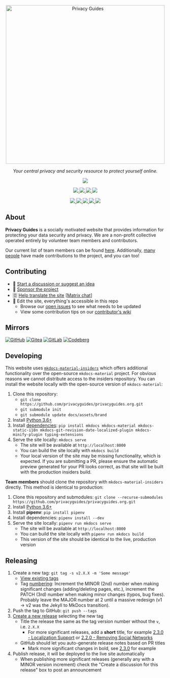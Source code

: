 <!-- markdownlint-disable MD041 -->
<div align="center">
  <a href="https://www.privacyguides.org/">
    <picture>
      <source media="(prefers-color-scheme: dark)" srcset="https://raw.githubusercontent.com/privacyguides/brand/main/SVG/Logo/privacy-guides-logo-dark.svg">
      <img alt="Privacy Guides" width="500px" src="https://raw.githubusercontent.com/privacyguides/brand/main/SVG/Logo/privacy-guides-logo.svg">
    </picture>
  </a>

  <p><em>Your central privacy and security resource to protect yourself online.</em></p>

  <a href="https://opencollective.com/privacyguides">
    <img src="https://img.shields.io/opencollective/all/privacyguides">
  </a></p>

  <p><a href="https://www.reddit.com/r/PrivacyGuides/">
    <img src="https://img.shields.io/reddit/subreddit-subscribers/PrivacyGuides?label=Subscribe%20to%20r%2FPrivacyGuides&style=social">
  </a>
  <a href="https://mastodon.social/@privacyguides">
    <img src="https://img.shields.io/mastodon/follow/107604420394178246?style=social">
  </a>
  <a href="https://twitter.com/privacy_guides">
    <img src="https://img.shields.io/twitter/follow/privacy_guides?style=social">
  </a>
  <a href="https://github.com/privacyguides/privacyguides.org/stargazers">
    <img src="https://img.shields.io/github/stars/privacyguides?style=social">
  </a></p>

  <a href="https://github.com/privacyguides/privacyguides.org/issues">
    <img src="https://img.shields.io/github/issues-raw/privacyguides/privacyguides.org">
  </a>
  <a href="https://github.com/privacyguides/privacyguides.org/issues?q=is%3Aissue+is%3Aclosed">
    <img src="https://img.shields.io/github/issues-closed-raw/privacyguides/privacyguides.org">
  </a>
  <a href="https://github.com/privacyguides/privacyguides.org/pulls">
    <img src="https://img.shields.io/github/issues-pr-raw/privacyguides/privacyguides.org">
  </a>
  <a href="https://github.com/privacyguides/privacyguides.org/pulls?q=is%3Apr+is%3Aclosed">
    <img src="https://img.shields.io/github/issues-pr-closed-raw/privacyguides/privacyguides.org">
  </a>
  <a href="https://crowdin.com/project/privacyguides">
    <img src="https://badges.crowdin.net/privacyguides/localized.svg">
  </a></p>
</div>

## About

**Privacy Guides** is a socially motivated website that provides information for protecting your data security and privacy. We are a non-profit collective operated entirely by volunteer team members and contributors.

Our current list of team members can be found [here](https://github.com/orgs/privacyguides/people). Additionally, [many people](https://github.com/privacyguides/privacyguides.org/graphs/contributors) have made contributions to the project, and you can too!

## Contributing

- 💬 [Start a discussion or suggest an idea](https://github.com/privacyguides/privacyguides.org/discussions)
- 💖 [Sponsor the project](https://github.com/sponsors/privacyguides)
- 🈴 [Help translate the site](https://crwd.in/privacyguides) [[Matrix chat](https://matrix.to/#/#pg-i18n:aragon.sh)]
- 📝 Edit the site, everything's accessible in this repo
  - Browse our [open issues](https://github.com/privacyguides/privacyguides.org/issues) to see what needs to be updated
  - View some contribution tips on our [contributor's wiki](https://github.com/privacyguides/privacyguides.org/wiki)

## Mirrors

[![GitHub](https://img.shields.io/static/v1?logo=github&label=&message=GitHub&color=000&style=for-the-badge)](https://github.com/privacyguides/privacyguides.org)
[![Gitea](https://img.shields.io/static/v1?logo=gitea&label=&message=Gitea&color=000&style=for-the-badge)](https://code.privacyguides.dev/privacyguides/privacyguides.org)
[![GitLab](https://img.shields.io/static/v1?logo=gitlab&label=&message=GitLab&color=000&style=for-the-badge)](https://gitlab.com/privacyguides/privacyguides.org)
[![Codeberg](https://img.shields.io/static/v1?logo=codeberg&label=&message=Codeberg&color=000&style=for-the-badge)](https://codeberg.org/privacyguides/privacyguides.org)

## Developing

This website uses [`mkdocs-material-insiders`](https://squidfunk.github.io/mkdocs-material/insiders/) which offers additional functionality over the open-source `mkdocs-material` project. For obvious reasons we cannot distribute access to the insiders repository. You can install the website locally with the open-source version of `mkdocs-material`:

1. Clone this repository: 
    - `git clone https://github.com/privacyguides/privacyguides.org.git`
    - `git submodule init`
    - `git submodule update docs/assets/brand`
2. Install [Python 3.6+](https://www.python.org/downloads/)
3. Install [dependencies](/Pipfile): `pip install mkdocs mkdocs-material mkdocs-static-i18n mkdocs-git-revision-date-localized-plugin mkdocs-minify-plugin typing-extensions`
4. Serve the site locally: `mkdocs serve`
    - The site will be available at `http://localhost:8000`
    - You can build the site locally with `mkdocs build`
    - Your local version of the site may be missing functionality, which is expected. If you are submitting a PR, please ensure the automatic preview generated for your PR looks correct, as that site will be built with the production insiders build.

**Team members** should clone the repository with `mkdocs-material-insiders` directly. This method is identical to production:

1. Clone this repository and submodules: `git clone --recurse-submodules https://github.com/privacyguides/privacyguides.org.git`
2. Install [Python 3.6+](https://www.python.org/downloads/)
3. Install **pipenv**: `pip install pipenv`
4. Install dependencies: `pipenv install --dev`
5. Serve the site locally: `pipenv run mkdocs serve`
    - The site will be available at `http://localhost:8000`
    - You can build the site locally with `pipenv run mkdocs build`
    - This version of the site should be identical to the live, production version

## Releasing

1. Create a new tag: `git tag -s v2.X.X -m 'Some message'`
    - [View existing tags](https://github.com/privacyguides/privacyguides.org/tags)
    - Tag [numbering](https://semver.org/): Increment the MINOR (2nd) number when making significant changes (adding/deleting pages, etc.), increment the PATCH (3rd) number when making minor changes (typos, bug fixes). Probably leave the MAJOR number at 2 until a massive redesign (v1 -> v2 was the Jekyll to MkDocs transition).
2. Push the tag to GitHub: `git push --tags`
3. [Create a new release](https://github.com/privacyguides/privacyguides.org/releases/new) selecting the new tag
    - Title the release the same as the tag version number without the `v`, i.e. `2.X.X`
      - For more significant releases, add a **short** title, for example [2.3.0 - Localization Support](https://github.com/privacyguides/privacyguides.org/releases/tag/v2.3.0) or [2.2.0 - Removing Social Networks](https://github.com/privacyguides/privacyguides.org/releases/tag/v2.2.0)
    - GitHub should let you auto-generate release notes based on PR titles
      - Mark more significant changes in bold, see [2.3.0](https://github.com/privacyguides/privacyguides.org/releases/tag/v2.3.0) for example
4. Publish release, it will be deployed to the live site automatically
    - When publishing more significant releases (generally any with a MINOR version increment) check the "Create a discussion for this release" box to post an announcement
